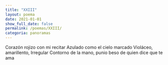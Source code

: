 ```yaml
---
title: "XXIII"
layout: poema
date: 2021-01-01
show_full_date: false
permalink: /poemas/XXIII/
categoria: panoramas
---
```

Corazón rojizo con mi recitar
Azulado como el cielo marcado
Violáceo, amarillento, Irregular
Contorno de la mano, punio
beso de quien dice que te ama
